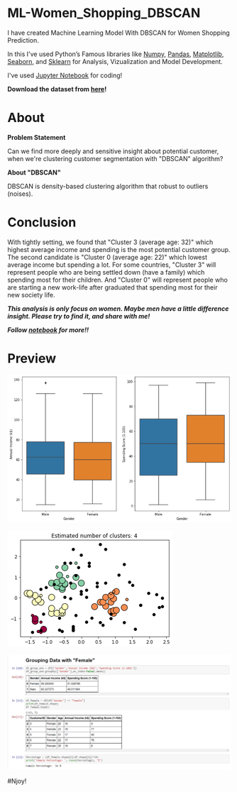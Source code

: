 # ML-Women_Shopping_DBSCAN

I have created Machine Learning Model With DBSCAN for Women Shopping Prediction.

In this I've used Python’s Famous libraries like [Numpy](https://numpy.org/), [Pandas](https://pandas.pydata.org/), [Matplotlib](https://matplotlib.org/), [Seaborn](https://seaborn.pydata.org/), and [Sklearn](https://scikit-learn.org/) for Analysis, Vizualization and Model Development.

I've used [Jupyter Notebook](https://jupyter.org/) for coding!

**Download the dataset from [here](https://github.com/Anuragtsl/ML-Women_Shopping_DBSCAN/blob/main/Mall_Customers.csv)!**

# About

**Problem Statement**

Can we find more deeply and sensitive insight about potential customer, when we're clustering customer segmentation with "DBSCAN" algorithm?

**About "DBSCAN"**

DBSCAN is density-based clustering algorithm that robust to outliers (noises).

# Conclusion

With tightly setting, we found that "Cluster 3 (average age: 32)" which highest average income and spending is the most potential customer group. The second candidate is "Cluster 0 (average age: 22)" which lowest average income but spending a lot. For some countries, "Cluster 3" will represent people who are being settled down (have a family) which spending most for their children. And "Cluster 0" will represent people who are starting a new work-life after graduated that spending most for their new society life.

***This analysis is only focus on women. Maybe men have a little difference insight. Please try to find it, and share with me!***


***Follow [notebook](https://github.com/Anuragtsl/ML-Women_Shopping_DBSCAN/blob/main/Women%20Shopping%20DBSCAN.ipynb) for more!!***

# Preview

![Image1](https://github.com/Anuragtsl/ML-Women_Shopping_DBSCAN/blob/main/Images/1.png)

![Image2](https://github.com/Anuragtsl/ML-Women_Shopping_DBSCAN/blob/main/Images/2.png)

![Image3](https://github.com/Anuragtsl/ML-Women_Shopping_DBSCAN/blob/main/Images/3.png)


#Njoy!
